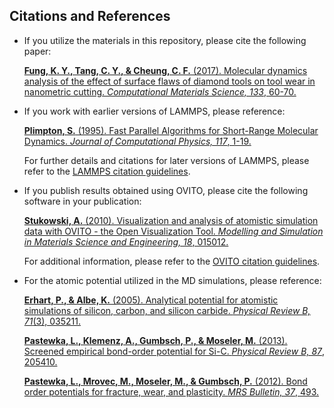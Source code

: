 ## Citations and References

- If you utilize the materials in this repository, please cite the following paper:

  [**Fung, K. Y., Tang, C. Y., & Cheung, C. F.** (2017). Molecular dynamics analysis of the effect of surface flaws of diamond tools on tool wear in nanometric cutting. *Computational Materials Science, 133*, 60-70.](https://doi.org/10.1016/j.commatsci.2017.03.006)

- If you work with earlier versions of LAMMPS, please reference:

  [**Plimpton, S.** (1995). Fast Parallel Algorithms for Short-Range Molecular Dynamics. *Journal of Computational Physics, 117*, 1-19.](https://doi.org/10.1006/jcph.1995.1039)

  For further details and citations for later versions of LAMMPS, please refer to the [LAMMPS citation guidelines](https://www.lammps.org/cite.html).

- If you publish results obtained using OVITO, please cite the following software in your publication:

  [**Stukowski, A.** (2010). Visualization and analysis of atomistic simulation data with OVITO - the Open Visualization Tool. *Modelling and Simulation in Materials Science and Engineering, 18*, 015012.](https://doi.org/10.1088/0965-0393/18/1/015012)

  For additional information, please refer to the [OVITO citation guidelines](https://www.ovito.org/#citeOvito).
  
- For the atomic potential utilized in the MD simulations, please reference:

  [**Erhart, P., & Albe, K.** (2005). Analytical potential for atomistic simulations of silicon, carbon, and silicon carbide. *Physical Review B, 71*(3), 035211.](https://doi.org/10.1103/physrevb.71.035211)

  [**Pastewka, L., Klemenz, A., Gumbsch, P., & Moseler, M.** (2013). Screened empirical bond-order potential for Si-C. *Physical Review B, 87*, 205410.](http://dx.doi.org/10.1103/PhysRevB.87.205410)

  [**Pastewka, L., Mrovec, M., Moseler, M., & Gumbsch, P.** (2012). Bond order potentials for fracture, wear, and plasticity. *MRS Bulletin, 37*, 493.](http://dx.doi.org/10.1557/mrs.2012.94)
